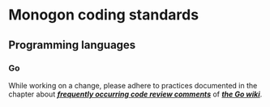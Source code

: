 # Monogon coding standards
## Programming languages
### Go
While working on a change, please adhere to practices documented in the chapter about ***[frequently occurring code review comments](https://github.com/golang/go/wiki/CodeReviewComments)*** of ***[the Go wiki](https://github.com/golang/go/wiki/)***.
